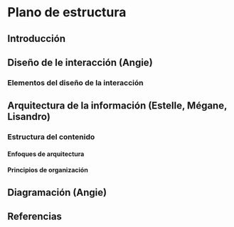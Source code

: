# Plano de estructura

## Introducción

## Diseño de le interacción (Angie)

### Elementos del diseño de la interacción 

## Arquitectura de la información (Estelle, Mégane, Lisandro)

### Estructura del contenido

#### Enfoques de arquitectura

#### Principios de organización 

## Diagramación (Angie)

## Referencias
